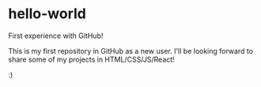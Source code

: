 # hello-world
First experience with GitHub!

This is my first repository in GitHub as a new user. I'll be looking forward to share some of my projects in HTML/CSS/JS/React! 

:)

